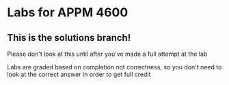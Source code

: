 # Labs for APPM 4600

## This is the solutions branch!

Please don't look at this until after you've made a full attempt at the lab

Labs are graded based on completion not correctness, so you don't need to look at the correct answer in order to get full credit

